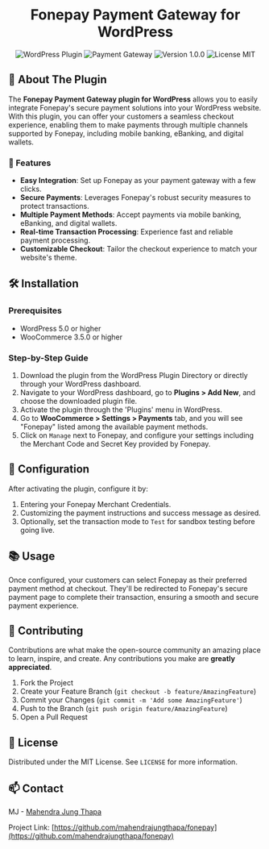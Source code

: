 <h1 align="center">Fonepay Payment Gateway for WordPress</h1>

<p align="center">
  <img src="https://img.shields.io/badge/Wordpress-Plugin-blue.svg?style=flat-square&logo=wordpress" alt="WordPress Plugin" />
  <img src="https://img.shields.io/badge/payment-gateway-green.svg?style=flat-square&logo=fonepay" alt="Payment Gateway" />
  <img src="https://img.shields.io/badge/version-1.0.0-lightgrey.svg?style=flat-square" alt="Version 1.0.0" />
  <img src="https://img.shields.io/badge/license-MIT-orange.svg?style=flat-square" alt="License MIT" />
</p>

## 🚀 About The Plugin

The **Fonepay Payment Gateway plugin for WordPress** allows you to easily integrate Fonepay's secure payment solutions into your WordPress website. With this plugin, you can offer your customers a seamless checkout experience, enabling them to make payments through multiple channels supported by Fonepay, including mobile banking, eBanking, and digital wallets.

### 🌟 Features

- **Easy Integration**: Set up Fonepay as your payment gateway with a few clicks.
- **Secure Payments**: Leverages Fonepay's robust security measures to protect transactions.
- **Multiple Payment Methods**: Accept payments via mobile banking, eBanking, and digital wallets.
- **Real-time Transaction Processing**: Experience fast and reliable payment processing.
- **Customizable Checkout**: Tailor the checkout experience to match your website's theme.

## 🛠 Installation

### Prerequisites

- WordPress 5.0 or higher
- WooCommerce 3.5.0 or higher

### Step-by-Step Guide

1. Download the plugin from the WordPress Plugin Directory or directly through your WordPress dashboard.
2. Navigate to your WordPress dashboard, go to **Plugins > Add New**, and choose the downloaded plugin file.
3. Activate the plugin through the 'Plugins' menu in WordPress.
4. Go to **WooCommerce > Settings > Payments** tab, and you will see "Fonepay" listed among the available payment methods.
5. Click on `Manage` next to Fonepay, and configure your settings including the Merchant Code and Secret Key provided by Fonepay.

## 🔧 Configuration

After activating the plugin, configure it by:

1. Entering your Fonepay Merchant Credentials.
2. Customizing the payment instructions and success message as desired.
3. Optionally, set the transaction mode to `Test` for sandbox testing before going live.

## 📚 Usage

Once configured, your customers can select Fonepay as their preferred payment method at checkout. They'll be redirected to Fonepay's secure payment page to complete their transaction, ensuring a smooth and secure payment experience.

## 🤝 Contributing

Contributions are what make the open-source community an amazing place to learn, inspire, and create. Any contributions you make are **greatly appreciated**.

1. Fork the Project
2. Create your Feature Branch (`git checkout -b feature/AmazingFeature`)
3. Commit your Changes (`git commit -m 'Add some AmazingFeature'`)
4. Push to the Branch (`git push origin feature/AmazingFeature`)
5. Open a Pull Request

## 📝 License

Distributed under the MIT License. See `LICENSE` for more information.

## 📫 Contact

MJ - [Mahendra Jung Thapa](https://mahendrathapa.com.np)

Project Link: [https://github.com/mahendrajungthapa/fonepay](https://github.com/mahendrajungthapa/fonepay)
